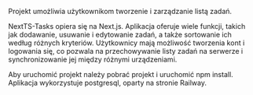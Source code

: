 Projekt umożliwia użytkownikom tworzenie i zarządzanie listą zadań.

NextTS-Tasks opiera się na Next.js. Aplikacja oferuje wiele funkcji, takich jak dodawanie, usuwanie i edytowanie zadań, a także sortowanie ich według różnych kryteriów. Użytkownicy mają możliwość tworzenia kont i logowania się, co pozwala na przechowywanie listy zadań na serwerze i synchronizowanie jej między różnymi urządzeniami.

Aby uruchomić projekt należy pobrać projekt i uruchomić npm install. Aplikacja wykorzystuje postgresql, oparty na stronie Railway.
